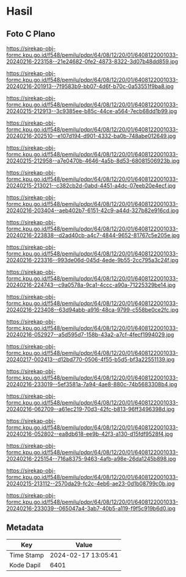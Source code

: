 # Hasil

## Foto C Plano

https://sirekap-obj-formc.kpu.go.id/f548/pemilu/pdpr/64/08/12/20/01/6408122001033-20240216-223158--21e24682-0fe2-4873-8322-3d07b48dd859.jpg

https://sirekap-obj-formc.kpu.go.id/f548/pemilu/pdpr/64/08/12/20/01/6408122001033-20240216-201913--7f9583b9-bb07-4d6f-b70c-0a53551f9ba8.jpg

https://sirekap-obj-formc.kpu.go.id/f548/pemilu/pdpr/64/08/12/20/01/6408122001033-20240215-212913--3c9385ee-b85c-44ce-a564-7ecb68dd1b99.jpg

https://sirekap-obj-formc.kpu.go.id/f548/pemilu/pdpr/64/08/12/20/01/6408122001033-20240216-202510--e107d194-d901-4332-ba0b-748abe012649.jpg

https://sirekap-obj-formc.kpu.go.id/f548/pemilu/pdpr/64/08/12/20/01/6408122001033-20240215-212958--a7e0470b-4646-4a5b-8d53-68081506923b.jpg

https://sirekap-obj-formc.kpu.go.id/f548/pemilu/pdpr/64/08/12/20/01/6408122001033-20240215-213021--c382cb2d-0abd-4451-a4dc-07eeb20e4ecf.jpg

https://sirekap-obj-formc.kpu.go.id/f548/pemilu/pdpr/64/08/12/20/01/6408122001033-20240216-203404--aeb402b7-6151-42c9-a44d-327b82e916cd.jpg

https://sirekap-obj-formc.kpu.go.id/f548/pemilu/pdpr/64/08/12/20/01/6408122001033-20240216-223838--d2ad40cb-a4c7-4844-9652-81767c5e205e.jpg

https://sirekap-obj-formc.kpu.go.id/f548/pemilu/pdpr/64/08/12/20/01/6408122001033-20240216-223316--993de06d-045d-4ede-9b55-2cc795a3c24f.jpg

https://sirekap-obj-formc.kpu.go.id/f548/pemilu/pdpr/64/08/12/20/01/6408122001033-20240216-224743--c9a0578a-9ca1-4ccc-a90a-71225329be14.jpg

https://sirekap-obj-formc.kpu.go.id/f548/pemilu/pdpr/64/08/12/20/01/6408122001033-20240216-223408--63d94abb-a916-48ca-9799-c558be0ce2fc.jpg

https://sirekap-obj-formc.kpu.go.id/f548/pemilu/pdpr/64/08/12/20/01/6408122001033-20240216-052927--a5d595d7-158b-43a2-a7cf-4fecf1994029.jpg

https://sirekap-obj-formc.kpu.go.id/f548/pemilu/pdpr/64/08/12/20/01/6408122001033-20240217-002413--d12bd770-0506-4f55-b5d5-bf3a22551139.jpg

https://sirekap-obj-formc.kpu.go.id/f548/pemilu/pdpr/64/08/12/20/01/6408122001033-20240216-233019--5ef3581a-7a94-4ae8-880c-74b5683308b4.jpg

https://sirekap-obj-formc.kpu.go.id/f548/pemilu/pdpr/64/08/12/20/01/6408122001033-20240216-062709--a61ec219-70d3-42fc-b813-96ff3496398d.jpg

https://sirekap-obj-formc.kpu.go.id/f548/pemilu/pdpr/64/08/12/20/01/6408122001033-20240216-052802--ea8db618-ee9b-42f3-a130-d15fdf9528f4.jpg

https://sirekap-obj-formc.kpu.go.id/f548/pemilu/pdpr/64/08/12/20/01/6408122001033-20240216-225154--716a8375-9463-4afb-a98e-26da1245b898.jpg

https://sirekap-obj-formc.kpu.go.id/f548/pemilu/pdpr/64/08/12/20/01/6408122001033-20240215-213112--2570da29-fc2c-4eb6-ae23-0d1b08799c0b.jpg

https://sirekap-obj-formc.kpu.go.id/f548/pemilu/pdpr/64/08/12/20/01/6408122001033-20240216-233039--065047a4-3ab7-40b5-a119-f9f5c919b6d0.jpg


## Metadata

| Key        | Value               |
| ---------- | ------------------- |
| Time Stamp | 2024-02-17 13:05:41 |
| Kode Dapil | 6401                |



